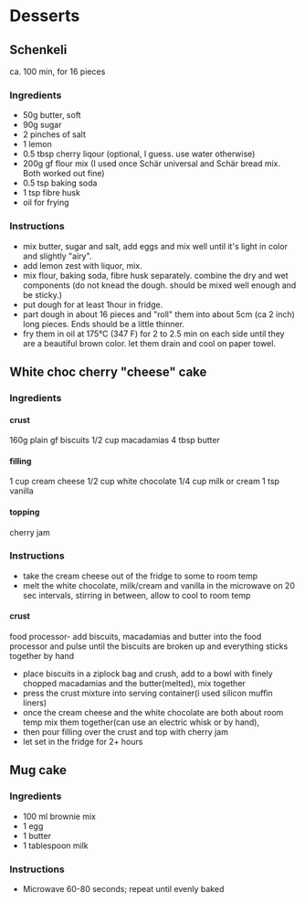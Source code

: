 # Desserts

## Schenkeli

ca. 100 min, for 16 pieces

### Ingredients

- 50g butter, soft
- 90g sugar
- 2 pinches of salt
- 1 lemon
- 0.5 tbsp cherry liqour (optional, I guess. use water otherwise)
- 200g gf flour mix (I used once Schär universal and Schär bread mix. Both worked out fine)
- 0.5 tsp baking soda
- 1 tsp fibre husk
- oil for frying

### Instructions

- mix butter, sugar and salt, add eggs and mix well until it's light in color and slightly "airy".
- add lemon zest with liquor, mix.
- mix flour, baking soda, fibre husk separately. combine the dry and wet components (do not knead the dough. should be mixed well enough and be sticky.)
- put dough for at least 1hour in fridge.
- part dough in about 16 pieces and "roll" them into about 5cm (ca 2 inch) long pieces. Ends should be a little thinner.
- fry them in oil at 175°C (347 F) for 2 to 2.5 min on each side until they are a beautiful brown color. let them drain and cool on paper towel.

## White choc cherry "cheese" cake

### Ingredients

#### crust

160g plain gf biscuits
1/2 cup macadamias
4 tbsp butter

#### filling

1 cup cream cheese
1/2 cup white chocolate
1/4 cup milk or cream
1 tsp vanilla

#### topping

cherry jam

### Instructions

- take the cream cheese out of the fridge to some to room temp
- melt the white chocolate, milk/cream and vanilla in the microwave on 20 sec intervals, stirring in between, allow to cool to room temp

#### crust

food processor- add biscuits, macadamias and butter into the food processor and pulse until the biscuits are broken up and everything sticks together by hand

- place biscuits in a ziplock bag and crush, add to a bowl with finely chopped macadamias and the butter(melted), mix together
- press the crust mixture into serving container(i used silicon muffin liners)
- once the cream cheese and the white chocolate are both about room temp mix them together(can use an electric whisk or by hand),
- then pour filling over the crust and top with cherry jam
- let set in the fridge for 2+ hours

## Mug cake

### Ingredients

- 100 ml brownie mix
- 1 egg
- 1 butter
- 1 tablespoon milk

### Instructions

- Microwave 60-80 seconds; repeat until evenly baked
